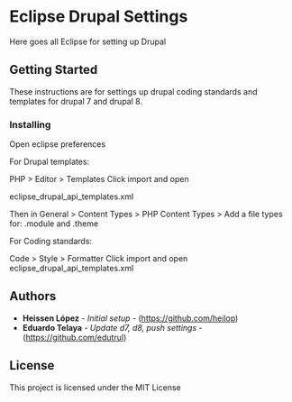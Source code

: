 # Eclipse Drupal Settings #

Here goes all Eclipse for setting up Drupal

## Getting Started
These instructions are for settings up drupal coding standards and templates for drupal 7 and drupal 8.


### Installing

Open eclipse preferences

For Drupal templates:

PHP > Editor > Templates 
Click import and open 

eclipse_drupal_api_templates.xml


Then in
General > Content Types > PHP Content Types >
Add a file types for: .module and .theme

For Coding standards:

Code > Style > Formatter
Click import and open
eclipse_drupal_api_templates.xml

## Authors

* **Heissen López** - *Initial setup* - (https://github.com/heilop)
* **Eduardo Telaya** - *Update d7, d8, push settings* -(https://github.com/edutrul)


## License

This project is licensed under the MIT License

